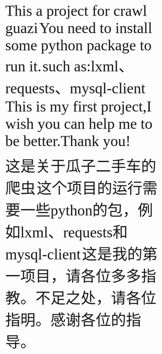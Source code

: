 <font size="13" face="微软雅黑">This a project for crawl guazi</font>
<font size="13" face="微软雅黑">You need to install some python package to run it.</font>
<font size="13" face="微软雅黑">such as:lxml、requests、mysql-client</font>
<font size="13" face="微软雅黑">This is my first project,I wish you can help me to be better.Thank you!</font>

<font size="13" face="微软雅黑">这是关于瓜子二手车的爬虫</font>
<font size="13" face="微软雅黑">这个项目的运行需要一些python的包，例如lxml、requests和mysql-client</font>
<font size="13" face="微软雅黑">这是我的第一项目，请各位多多指教。不足之处，请各位指明。感谢各位的指导。</font>
